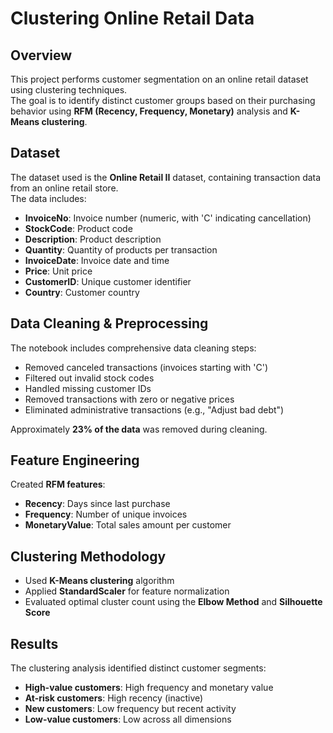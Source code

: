 # Clustering Online Retail Data

## Overview
This project performs customer segmentation on an online retail dataset using clustering techniques.  
The goal is to identify distinct customer groups based on their purchasing behavior using **RFM (Recency, Frequency, Monetary)** analysis and **K-Means clustering**.

## Dataset
The dataset used is the **Online Retail II** dataset, containing transaction data from an online retail store.  
The data includes:

- **InvoiceNo**: Invoice number (numeric, with 'C' indicating cancellation)  
- **StockCode**: Product code  
- **Description**: Product description  
- **Quantity**: Quantity of products per transaction  
- **InvoiceDate**: Invoice date and time  
- **Price**: Unit price  
- **CustomerID**: Unique customer identifier  
- **Country**: Customer country  

## Data Cleaning & Preprocessing
The notebook includes comprehensive data cleaning steps:

- Removed canceled transactions (invoices starting with 'C')  
- Filtered out invalid stock codes  
- Handled missing customer IDs  
- Removed transactions with zero or negative prices  
- Eliminated administrative transactions (e.g., "Adjust bad debt")  

Approximately **23% of the data** was removed during cleaning.

## Feature Engineering
Created **RFM features**:

- **Recency**: Days since last purchase  
- **Frequency**: Number of unique invoices  
- **MonetaryValue**: Total sales amount per customer  

## Clustering Methodology
- Used **K-Means clustering** algorithm  
- Applied **StandardScaler** for feature normalization  
- Evaluated optimal cluster count using the **Elbow Method** and **Silhouette Score**  

## Results
The clustering analysis identified distinct customer segments:

- **High-value customers**: High frequency and monetary value  
- **At-risk customers**: High recency (inactive)  
- **New customers**: Low frequency but recent activity  
- **Low-value customers**: Low across all dimensions  
